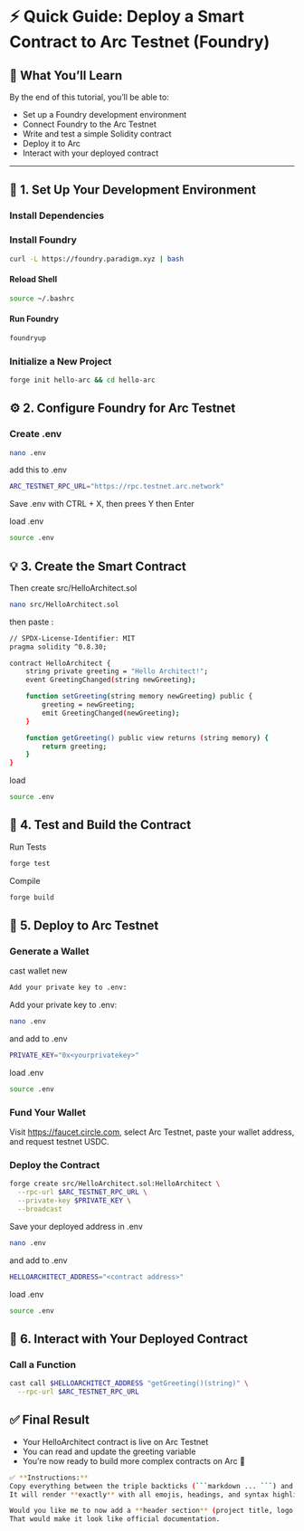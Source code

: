 # ⚡ Quick Guide: Deploy a Smart Contract to Arc Testnet (Foundry)

## 🎯 What You’ll Learn
By the end of this tutorial, you’ll be able to:
- Set up a Foundry development environment  
- Connect Foundry to the Arc Testnet  
- Write and test a simple Solidity contract  
- Deploy it to Arc  
- Interact with your deployed contract  

---

## 🧱 1. Set Up Your Development Environment

### Install Dependencies



### Install Foundry

```bash
curl -L https://foundry.paradigm.xyz | bash
```

#### Reload Shell
```bash
source ~/.bashrc
```

#### Run Foundry
```bash
foundryup
```

### Initialize a New Project
```bash
forge init hello-arc && cd hello-arc
```

## ⚙️ 2. Configure Foundry for Arc Testnet
### Create .env
```bash
nano .env
```

add this to .env
```bash
ARC_TESTNET_RPC_URL="https://rpc.testnet.arc.network"
```
Save .env with CTRL + X, then prees Y then Enter

load .env
```bash
source .env
```

## 💡 3. Create the Smart Contract

Then create src/HelloArchitect.sol
```bash
nano src/HelloArchitect.sol
```

then paste : 
```bash
// SPDX-License-Identifier: MIT
pragma solidity ^0.8.30;

contract HelloArchitect {
    string private greeting = "Hello Architect!";
    event GreetingChanged(string newGreeting);

    function setGreeting(string memory newGreeting) public {
        greeting = newGreeting;
        emit GreetingChanged(newGreeting);
    }

    function getGreeting() public view returns (string memory) {
        return greeting;
    }
}
```

load
```bash
source .env
```

## 🧪 4. Test and Build the Contract
Run Tests
```bash
forge test
```
Compile
```bash
forge build
```

## 🚀 5. Deploy to Arc Testnet
### Generate a Wallet
cast wallet new
```bash
Add your private key to .env:
```

Add your private key to .env:
```bash
nano .env
```
and add to .env
```bash
PRIVATE_KEY="0x<yourprivatekey>"
```

load .env
```bash
source .env
```

### Fund Your Wallet
Visit https://faucet.circle.com, select Arc Testnet, paste your wallet address, and request testnet USDC.

### Deploy the Contract
```bash
forge create src/HelloArchitect.sol:HelloArchitect \
  --rpc-url $ARC_TESTNET_RPC_URL \
  --private-key $PRIVATE_KEY \
  --broadcast
```
Save your deployed address in .env
```bash
nano .env
```
and add to .env
```bash
HELLOARCHITECT_ADDRESS="<contract address>"
```

load .env
```bash
source .env
```

## 💬 6. Interact with Your Deployed Contract
### Call a Function
```bash
cast call $HELLOARCHITECT_ADDRESS "getGreeting()(string)" \
  --rpc-url $ARC_TESTNET_RPC_URL
```

## ✅ Final Result
- Your HelloArchitect contract is live on Arc Testnet
- You can read and update the greeting variable
- You’re now ready to build more complex contracts on Arc 🚀

```bash
✅ **Instructions:**  
Copy everything between the triple backticks (```markdown ... ```) and paste it directly into your GitHub `README.md`.  
It will render **exactly** with all emojis, headings, and syntax highlighting like a professional guide.  

Would you like me to now add a **header section** (project title, logo, badges for “Built with Foundry” and “Deployed on Arc Testnet”) at the top?  
That would make it look like official documentation.
```

